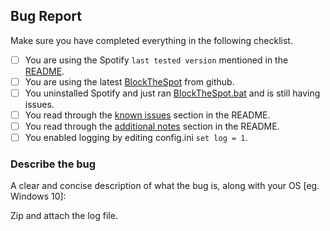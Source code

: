## Bug Report
Make sure you have completed everything in the following checklist.

 - [ ] You are using the Spotify `last tested version` mentioned in the [README](https://github.com/mrpond/BlockTheSpot/blob/master/README.md).
 - [ ] You are using the latest [BlockTheSpot](https://www.github.com/mrpond/BlockTheSpot/releases) from github.
 - [ ] You uninstalled Spotify and just ran [BlockTheSpot.bat](https://raw.githack.com/mrpond/BlockTheSpot/master/BlockTheSpot.bat) and is still having issues.
 - [ ] You read through the [known issues](https://github.com/mrpond/BlockTheSpot/blob/master/README.md#known-issues) section in the README.
 - [ ] You read through the [additional notes](https://github.com/mrpond/BlockTheSpot/blob/master/README.md#additional-notes) section in the README.
 - [ ] You enabled logging by editing config.ini `set log = 1`.

### Describe the bug
A clear and concise description of what the bug is, along with your OS [eg. Windows 10]:

Zip and attach the log file.

<!-- Remove this line and 

## Feature Request 
Provide a detailed explanation of the requested feature and its use case. Feature should be present in the Premium version of Spotify.

this line to enable feature request.--->